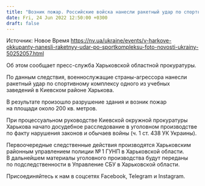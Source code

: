 ```yaml
---
title: "Возник пожар. Российские войска нанесли ракетный удар по спорткомплексу учебного заведения в Харькове, здание разрушено — фото"
date: Fri, 24 Jun 2022 12:50:00 +0300
draft: false
---
```

Источник: Новое Время https://nv.ua/ukraine/events/v-harkove-okkupanty-nanesli-raketnyy-udar-po-sportkompleksu-foto-novosti-ukrainy-50252057.html


Об этом сообщает пресс-служба Харьковской областной прокуратуры.

По данным следствия, военнослужащие страны-агрессора нанесли ракетный удар по спортивному комплексу одного из учебных заведений в Киевском районе Харькова.

В результате произошло разрушение здания и возник пожар на площади около 200 кв. метров.

При процессуальном руководстве Киевской окружной прокуратуры Харькова начато досудебное расследование в уголовном производстве по факту нарушения законов и обычаев войны (ч. 1 ст. 438 УК Украины).

Первоочередные следственные действия производятся Харьковским районным управлением полиции № 1 ГУНП в Харьковской области. В дальнейшем материалы уголовного производства будут переданы по подследственности в Управление СБУ в Харьковской области.

Присоединяйтесь к нам в соцсетях Facebook, Telegram и Instagram.
